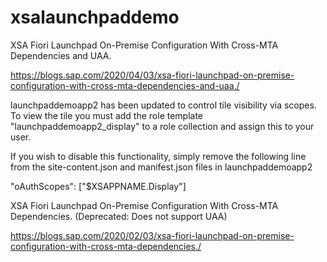 # xsalaunchpaddemo

XSA Fiori Launchpad On-Premise Configuration With Cross-MTA Dependencies and UAA.

https://blogs.sap.com/2020/04/03/xsa-fiori-launchpad-on-premise-configuration-with-cross-mta-dependencies-and-uaa./



launchpaddemoapp2 has been updated to control tile visibility via scopes. To view the tile you must add the role template "launchpaddemoapp2_display" to a role collection and assign this to your user.

If you wish to disable this functionality, simply remove the following line from the site-content.json and manifest.json files in launchpaddemoapp2

"oAuthScopes": ["$XSAPPNAME.Display"]




XSA Fiori Launchpad On-Premise Configuration With Cross-MTA Dependencies. (Deprecated: Does not support UAA)

https://blogs.sap.com/2020/02/03/xsa-fiori-launchpad-on-premise-configuration-with-cross-mta-dependencies./
